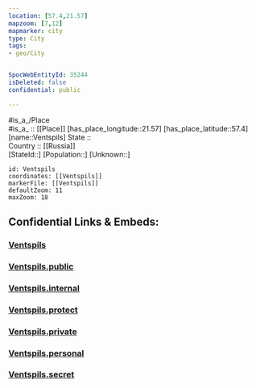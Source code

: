 ```yaml
---
location: [57.4,21.57] 
mapzoom: [7,12] 
mapmarker: city 
type: City
tags:
- geo/City


SpocWebEntityId: 35244
isDeleted: false
confidential: public

---
```

#is_a_/Place  
#is_a_ :: [[Place]] 
[has_place_longitude::21.57] 
[has_place_latitude::57.4] 
[name::Ventspils] 
State ::  
Country :: [[Russia]]  
[StateId::] 
[Population::] 
[Unknown::] 


```leaflet
id: Ventspils
coordinates: [[Ventspils]] 
markerFile: [[Ventspils]] 
defaultZoom: 11 
maxZoom: 18
```


## Confidential Links & Embeds: 

### [Ventspils](/_Standards/Earth/Continent/Europe/Europe~North/Latvia/Regions~Latvia/Kurzeme/counties~Kurzeme/Ventspils/City/Ventspils.md) 

### [Ventspils.public](/_public/Earth/Continent/Europe/Europe~North/Latvia/Regions~Latvia/Kurzeme/counties~Kurzeme/Ventspils/City/Ventspils.public.md) 

### [Ventspils.internal](/_internal/Earth/Continent/Europe/Europe~North/Latvia/Regions~Latvia/Kurzeme/counties~Kurzeme/Ventspils/City/Ventspils.internal.md) 

### [Ventspils.protect](/_protect/Earth/Continent/Europe/Europe~North/Latvia/Regions~Latvia/Kurzeme/counties~Kurzeme/Ventspils/City/Ventspils.protect.md) 

### [Ventspils.private](/_private/Earth/Continent/Europe/Europe~North/Latvia/Regions~Latvia/Kurzeme/counties~Kurzeme/Ventspils/City/Ventspils.private.md) 

### [Ventspils.personal](/_personal/Earth/Continent/Europe/Europe~North/Latvia/Regions~Latvia/Kurzeme/counties~Kurzeme/Ventspils/City/Ventspils.personal.md) 

### [Ventspils.secret](/_secret/Earth/Continent/Europe/Europe~North/Latvia/Regions~Latvia/Kurzeme/counties~Kurzeme/Ventspils/City/Ventspils.secret.md)

